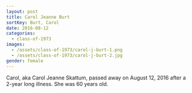 ```yaml
---
layout: post
title: Carol Jeanne Burt
sortKey: Burt, Carol
date: 2016-08-12
categories:
  - class-of-1973
images:
  - /assets/class-of-1973/carol-j-burt-1.png
  - /assets/class-of-1973/carol-j-burt-2.jpg
gender: female
---
```


Carol, aka Carol Jeanne Skattum, passed away on August 12, 2016 after a 2-year long illness. She was 60 years old.
